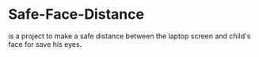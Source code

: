 # Safe-Face-Distance
is a project to make a safe distance between the laptop screen and child's face for save his eyes.

